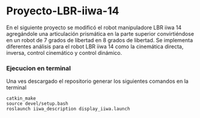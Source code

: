 # Proyecto-LBR-iiwa-14
En el siguiente proyecto se modificó el robot manipuladore LBR iiwa 14 agregándole una articulación prismática en la parte superior convirtiéndose en un robot de 7 grados de libertad en 8 grados de libertad. Se implementa diferentes análisis para el robot LBR iiwa 14 como la cinemática directa, inversa, control cinemático y control dinámico.

### Ejecucion en terminal
Una ves descargado el repositorio generar los siguientes comandos en la terminal 
```
catkin_make
source devel/setup.bash
roslaunch iiwa_description display_iiwa.launch
```
